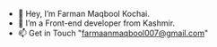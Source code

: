 - 👋 Hey, I’m Farman Maqbool Kochai.
- 👀 I’m a Front-end developer from Kashmir.
- 📫 Get in Touch "farmaanmaqbool007@gmail.com"



